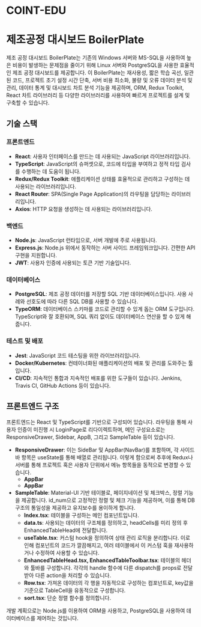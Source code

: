 # COINT-EDU
# 제조공정 대시보드 BoilerPlate

제조 공정 대시보드 BoilerPlate는 기존의 Windows 서버와 MS-SQL을 사용하여 높은 비용이 발생하는 문제점을 줄이기 위해 Linux 서버와 PostgreSQL을 사용한 효율적인 제조 공정 대시보드를 제공합니다. 이 BoilerPlate는 재사용성, 짧은 학습 곡선, 일관된 코드, 프로젝트 초기 설정 시간 단축, 서버 비용 최소화, 불량 및 오류 데이터 분석 및 관리, 데이터 통계 및 대시보드 차트 분석 기능을 제공하며, ORM, Redux Toolkit, React 차트 라이브러리 등 다양한 라이브러리를 사용하여 빠르게 프로젝트를 설계 및 구축할 수 있습니다.

## 기술 스택

### 프론트엔드

- **React**: 사용자 인터페이스를 만드는 데 사용되는 JavaScript 라이브러리입니다.
- **TypeScript**: JavaScript의 슈퍼셋으로, 코드에 타입을 부여하고 정적 타입 검사를 수행하는 데 도움이 됩니다.
- **Redux/Redux Toolkit**: 애플리케이션 상태를 효율적으로 관리하고 구성하는 데 사용되는 라이브러리입니다.
- **React Router**: SPA(Single Page Application)의 라우팅을 담당하는 라이브러리입니다.
- **Axios**: HTTP 요청을 생성하는 데 사용되는 라이브러리입니다.

### 백엔드

- **Node.js**: JavaScript 런타임으로, 서버 개발에 주로 사용됩니다.
- **Express.js**: Node.js 위에서 동작하는 서버 사이드 프레임워크입니다. 간편한 API 구현을 지원합니다.
- **JWT**: 사용자 인증에 사용되는 토큰 기반 기술입니다.

### 데이터베이스

- **PostgreSQL**: 제조 공정 데이터를 저장할 SQL 기반 데이터베이스입니다. 사용 사례와 선호도에 따라 다른 SQL DB를 사용할 수 있습니다.
- **TypeORM**: 데이터베이스 스키마를 코드로 관리할 수 있게 돕는 ORM 도구입니다. TypeScript와 잘 호환되며, SQL 쿼리 없이도 데이터베이스 연산을 할 수 있게 해줍니다.

### 테스트 및 배포

- **Jest**: JavaScript 코드 테스팅을 위한 라이브러리입니다.
- **Docker/Kubernetes**: 컨테이너화된 애플리케이션의 배포 및 관리를 도와주는 툴입니다.
- **CI/CD**: 지속적인 통합과 지속적인 배포를 위한 도구들이 있습니다. Jenkins, Travis CI, GitHub Actions 등이 있습니다.

## 프론트엔드 구조

프론트엔드는 React 및 TypeScript를 기반으로 구성되어 있습니다. 라우팅을 통해 사용자 인증이 미진행 시 LoginPage로 리다이렉트하며, 메인 구성요소로는 ResponsiveDrawer, Sidebar, AppB, 그리고 SampleTable 등이 있습니다.

- **ResponsiveDrawer**: 이는 SideBar 및 AppBar(NavBar)를 포함하며, 각 사이드바 항목은 useState를 통해 배열로 관리됩니다. 이렇게 함으로써 추후에 Redux나 서버를 통해 프로젝트 혹은 사용자 단위에서 메뉴 항목들을 동적으로 변경할 수 있습니다.
  - **AppBar**
  - **AppBar**
- **SampleTable**: Material-UI 기반 테이블로, 페이지네이션 및 체크박스, 정렬 기능을 제공합니다. id_num으로 고정적인 정렬 및 체크 기능을 제공하며, 이를 통해 DB 구조의 통일성을 제공하고 유지보수를 용이하게 합니다. 
  - **Index.tsx**: 테이블을 구성하는 메인 컴포넌트입니다.
  - **data.ts**: 사용되는 데이터의 구조체를 정의하고, headCells를 미리 정의 후 EnhancedTableHead에 전달합니다.
  - **useTable.tsx**: 커스텀 hook을 정의하여 상태 관리 로직을 분리합니다. 이로 인해 컴포넌트의 코드가 깔끔해지고, 여러 테이블에서 이 커스텀 훅을 재사용하거나 수정하여 사용할 수 있습니다.
  - **EnhancedTableHead.tsx, EnhancedTableToolbar.tsx**: 테이블의 헤더와 툴바를 구성합니다. 각각의 handle 함수에 다른 dispatch를 props로 전달받아 다른 action을 처리할 수 있습니다.
  - **Row.tsx**: 가져온 데이터의 각 행을 자동적으로 구성하는 컴포넌트로, key값을 기준으로 TableCell을 유동적으로 구성합니다.
  - **sort.tsx**: 단순 정렬 함수를 정의합니다.

개발 계획으로는 Node.js를 이용하여 ORM을 사용하고, PostgreSQL을 사용하여 데이터베이스를 제어하는 것입니다.
